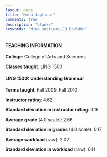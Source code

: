```yaml
---
layout: page
title: "Nina Jagtiani" 
comments: true
description: "blanks"
keywords: "Nina Jagtiani,CU,Boulder"
---
```

<head>
<script src="https://ajax.googleapis.com/ajax/libs/jquery/2.1.3/jquery.min.js"></script>
<script src="https://dl.dropboxusercontent.com/s/pc42nxpaw1ea4o9/highcharts.js?dl=0"></script>
<!-- <script src="../assets/js/highcharts.js"></script> -->
<style type="text/css">@font-face {
	font-family: "Bebas Neue";
	src: url(https://www.filehosting.org/file/details/544349/BebasNeue Regular.otf) format("opentype");
	}
	h1.Bebas { 
		font-family: "Bebas Neue", Verdana, Tahoma;
	}
</style>
</head>
	   
#### TEACHING INFORMATION

**College**: College of Arts and Sciences

**Classes taught**: LING 1500

#### LING 1500: Understanding Grammar

**Terms taught**: Fall 2009, Fall 2010

**Instructor rating**: 4.62

**Standard deviation in instructor rating**: 0.16

**Average grade** (4.0 scale): 2.66

**Standard deviation in grades** (4.0 scale): 0.17

**Average workload** (raw): 2.02

**Standard deviation in workload** (raw): 0.11

